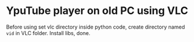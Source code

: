# YpuTube player on old PC using VLC
Before using set vlc directory inside python code, create directory named `vid` in VLC folder.
Install libs, done.